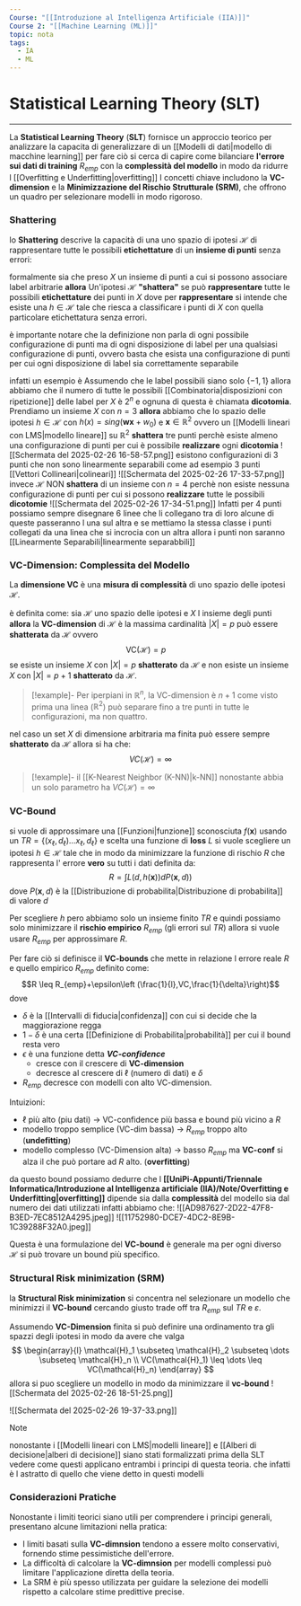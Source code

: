 ```yaml
---
Course: "[[Introduzione al Intelligenza Artificiale (IIA)]]"
Course 2: "[[Machine Learning (ML)]]"
topic: nota
tags:
  - IA
  - ML
---
```


# Statistical Learning Theory (SLT)
---
La __Statistical Learning Theory__ (__SLT__) fornisce un approccio teorico per analizzare la capacita di generalizzare di un [[Modelli di dati|modello di macchine learning]] per fare ciò  si cerca di capire come bilanciare __l'errore sui dati di training__ $R_{emp}$ con la __complessità del modello__ in modo da ridurre l [[Overfitting e Underfitting|overfitting]]
I concetti chiave includono la __VC-dimension__ e la __Minimizzazione del Rischio Strutturale (SRM)__, che offrono un quadro per selezionare modelli in modo rigoroso.


### Shattering
lo __Shattering__ descrive la capacità di una uno spazio di ipotesi $\mathcal{H}$ di rappresentare tutte le possibili __etichettature__ di un __insieme di punti__ senza errori:

formalmente sia che preso $X$ un insieme di punti a cui si possono associare label arbitrarie 
__allora__ Un'ipotesi $\mathcal{H}$ __"shattera"__ se può __rappresentare__ tutte le possibili __etichettature__ dei punti in $X$
dove per __rappresentare__ si intende che esiste una $h \in \mathcal{H}$ tale che riesca a classificare i punti di $X$ con quella particolare etichettatura senza errori.

è importante notare che la definizione non parla di ogni possibile configurazione di punti ma di ogni disposizione di label per una qualsiasi configurazione di punti, ovvero basta che esista una configurazione di punti per cui ogni disposizione di label sia correttamente separabile  

infatti un esempio è 
Assumendo che le label possibili siano solo $\{-1,1\}$ allora abbiamo che il numero di tutte le possibili [[Combinatoria|disposizioni con ripetizione]] delle label per $X$ è $2^n$ e ognuna di questa è chiamata __dicotomia__.
Prendiamo un insieme $X$ con $n=3$ __allora__ abbiamo che lo spazio delle ipotesi $h \in \mathcal{H}$ con $h(x) = sing(\mathbf{wx}+w_0)$ e $\mathbf{x} \in  \mathbb{R}^2$ ovvero un [[Modelli lineari con LMS|modello lineare]] su  $\mathbb{R}^2$ __shattera__ tre punti perchè esiste almeno una configurazione di punti per cui è possibile __realizzare__ ogni __dicotomia__
![[Schermata del 2025-02-26 16-58-57.png]]
 esistono configurazioni di $3$ punti che non sono linearmente separabili come ad esempio 3 punti [[Vettori Collineari|colineari]]
![[Schermata del 2025-02-26 17-33-57.png]]
invece $\mathcal{H}$ NON __shattera__ di  un insieme con $n=4$ perchè non esiste nessuna configurazione di punti per cui si possono __realizzare__ tutte le possibili __dicotomie__
![[Schermata del 2025-02-26 17-34-51.png]]
Infatti per $4$ punti possiamo sempre disegnare $6$ linee che li collegano tra di loro alcune di queste passeranno l una sul altra e se mettiamo la stessa classe i punti collegati da una linea che si incrocia con un altra allora i punti non saranno [[Linearmente Separabili|linearmente separabbili]]


### VC-Dimension: Complessita del Modello
La __dimensione VC__ è una __misura di complessità__ di uno spazio delle ipotesi $\mathcal{H}$. 

è definita come:
sia $\mathcal{H}$ uno spazio delle ipotesi e $X$ l insieme degli punti 
__allora__ la __VC-dimension__ di $\mathcal{H}$ è la massima cardinalità $|X| = p$ può essere __shatterata__ da $\mathcal{H}$ ovvero $$ \text{VC}(\mathcal{H}) = p \quad $$ se esiste un insieme $X$ con  $|X| = p$  __shatterato__ da $\mathcal{H}$ e non esiste un insieme $X$ con  $|X|=p+1$ __shatterato__ da $\mathcal{H}$.
>[!example]-
> Per iperpiani in $\mathbb{R}^n$, la VC-dimension è $n+1$ come visto prima una linea ($\mathbb{R}^2$) può separare fino a tre punti in tutte le configurazioni, ma non quattro.

nel caso un set $X$ di dimensione arbitraria ma finita può essere sempre __shatterato__ da $\mathcal{H}$ allora si ha che: $$VC(\mathcal{H}) = \infty$$
>[!example]-
> il [[K-Nearest Neighbor (K-NN)|k-NN]] nonostante abbia un solo parametro ha $VC(\mathcal{H}) = \infty$





### VC-Bound
si vuole di approssimare una  [[Funzioni|funzione]] sconosciuta  $f(\mathbf{x})$ usando un $TR=\{(x_\ell,d_\ell)\dots x_\ell,d_\ell\}$ e scelta una funzione di __loss__ $L$ si vuole scegliere un ipotesi $h\in \mathcal{H}$ tale che in modo da minimizzare la funzione di rischio $R$ che rappresenta l' errore __vero__ su tutti i dati definita da:$$R=\int L(d,h(\boldsymbol x))dP(\boldsymbol x,d))$$ 
 dove $P(\mathbf{x},d)$ è  la [[Distribuzione di probabilita|Distribuzione di probabilita]] di valore $d$

Per scegliere $h$ pero abbiamo solo un insieme finito  $TR$ e quindi possiamo solo minimizzare il __rischio empirico__ $R_{emp}$ (gli errori sul $TR$) allora si vuole usare $R_{emp}$ per  approssimare $R$.


Per fare ciò si definisce il __VC-bounds__ che mette in relazione l errore reale $R$ e quello empirico $R_{emp}$ definito come:$$R \leq R_{emp}+\epsilon\left (\frac{1}{l},VC,\frac{1}{\delta}\right)$$ dove 
- $\delta$ è la [[Intervalli di fiducia|confidenza]] con cui si decide che la maggiorazione regga
- $1-\delta$ è una certa [[Definizione di Probabilita|probabilità]] per cui il bound resta vero
- $\epsilon$ è una funzione detta ___VC-confidence___ 
	- cresce con il crescere di __VC-dimension__ 
	- decresce al crescere di $\ell$ (numero di dati) e $\delta$ 
-  $R_{emp}$ decresce con modelli con alto VC-dimension.

Intuizioni:
-  $\ell$ più alto (piu dati) $\rightarrow$ VC-confidence più bassa e bound più vicino a $R$
- modello troppo semplice (VC-dim bassa) $\rightarrow$ $R_{emp}$ troppo alto (__undefitting__) 
- modello complesso  (VC-Dimension alta) $\rightarrow$ basso $R_{emp}$ ma __VC-conf__ si alza il che può portare ad $R$ alto. (__overfitting__)


da questo bound possiamo dedurre che l __[[UniPi-Appunti/Triennale Informatica/Introduzione al Intelligenza artificiale (IIA)/Note/Overfitting e Underfitting|overfitting]]__ dipende sia dalla __complessità__ del modello sia dal numero dei dati utilizzati infatti abbiamo che:   ![[AD987627-2D22-47F8-B3ED-7EC8512A4295.jpeg]]
![[11752980-DCE7-4DC2-8E9B-1C39288F32A0.jpeg]]


Questa è una formulazione del __VC-bound__ è generale ma per ogni diverso $\mathcal{H}$ si può trovare un bound più specifico.  


### Structural Risk minimization (SRM)
la __Structural Risk minimization__ si concentra nel selezionare un modello che minimizzi il __VC-bound__ cercando giusto trade off tra $R_{emp}$ sul $TR$ e $\varepsilon$.


Assumendo __VC-Dimension__ finita si può definire una ordinamento tra gli spazzi degli ipotesi in modo da avere che valga $$
\begin{array}{l}
     \mathcal{H}_1 \subseteq \mathcal{H}_2 \subseteq \dots \subseteq \mathcal{H}_n \\ 
    VC(\mathcal{H}_1) \leq \dots \leq VC(\mathcal{H}_n)
\end{array}
$$
allora si puo scegliere un modello in modo da minimizzare il __vc-bound__
![[Schermata del 2025-02-26 18-51-25.png]]

![[Schermata del 2025-02-26 19-37-33.png]]


>[!note]
>nonostante i [[Modelli lineari con LMS|modelli lineare]] e [[Alberi di decisione|alberi di decisione]] siano stati formalizzati prima della SLT vedere come questi applicano entrambi i principi di questa teoria. che infatti è l astratto di quello che viene detto in questi modelli


### Considerazioni Pratiche
Nonostante i limiti teorici siano utili per comprendere i principi generali, presentano alcune limitazioni nella pratica:
- I limiti basati sulla __VC-dimnsion__ tendono a essere molto conservativi, fornendo stime pessimistiche dell'errore.
- La difficoltà di calcolare la __VC-dimnsion__ per modelli complessi può limitare l'applicazione diretta della teoria.
- La SRM è più spesso utilizzata per guidare la selezione dei modelli rispetto a calcolare stime predittive precise.